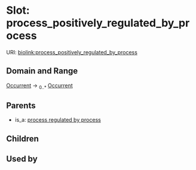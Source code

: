 
# Slot: process_positively_regulated_by_process




URI: [biolink:process_positively_regulated_by_process](https://w3id.org/biolink/vocab/process_positively_regulated_by_process)


## Domain and Range

[Occurrent](Occurrent.md) ->  <sub>0..*</sub> [Occurrent](Occurrent.md)

## Parents

 *  is_a: [process regulated by process](process_regulated_by_process.md)

## Children


## Used by

